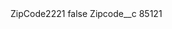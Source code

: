 <?xml version="1.0" encoding="UTF-8"?>
<CustomMetadata xmlns="http://soap.sforce.com/2006/04/metadata" xmlns:xsi="http://www.w3.org/2001/XMLSchema-instance" xmlns:xsd="http://www.w3.org/2001/XMLSchema">
    <label>ZipCode2221</label>
    <protected>false</protected>
    <values>
        <field>Zipcode__c</field>
        <value xsi:type="xsd:string">85121</value>
    </values>
</CustomMetadata>
